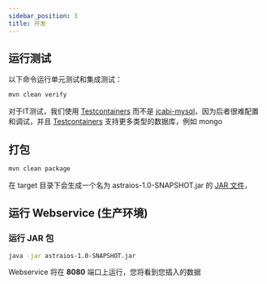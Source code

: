 ```yaml
---
sidebar_position: 3
title: 开发
---
```


[//]: # (Copyright 2024 Paion Data)

[//]: # (Licensed under the Apache License, Version 2.0 &#40;the "License"&#41;;)
[//]: # (you may not use this file except in compliance with the License.)
[//]: # (You may obtain a copy of the License at)

[//]: # (    http://www.apache.org/licenses/LICENSE-2.0)

[//]: # (Unless required by applicable law or agreed to in writing, software)
[//]: # (distributed under the License is distributed on an "AS IS" BASIS,)
[//]: # (WITHOUT WARRANTIES OR CONDITIONS OF ANY KIND, either express or implied.)
[//]: # (See the License for the specific language governing permissions and)
[//]: # (limitations under the License.)

运行测试
-------

以下命令运行单元测试和集成测试：

```bash
mvn clean verify
```

对于IT测试，我们使用 [Testcontainers] 而不是 [jcabi-mysql]，因为后者很难配置和调试，并且 [Testcontainers] 支持更多类型的数据库，例如
mongo

打包
----

```bash
mvn clean package
```

在 target 目录下会生成一个名为 astraios-1.0-SNAPSHOT.jar 的 [JAR 文件](https://en.m.wikipedia.org/wiki/JAR_(file_format))，

运行 Webservice (生产环境)
-------------------------------------------

### 运行 JAR 包

```bash
java -jar astraios-1.0-SNAPSHOT.jar
```

Webservice 将在 **8080** 端口上运行，您将看到您插入的数据

[Docker Compose]: https://docs.docker.com/compose/

[jcabi-mysql]: https://mysql.jcabi.com/

[Testcontainers]: https://qubitpi.github.io/testcontainers-java/
